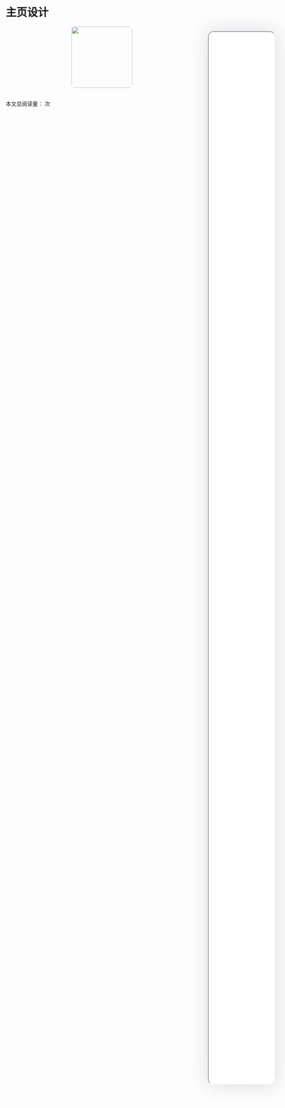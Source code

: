 <!--
 * @Descripttion: 
 * @version: V1.0
 * @Author: Xiaokang Lei
 * @email: lxk201808@163.com
 * @Date: 2022-12-02 18:01:39
 * @LastEditors: Xiaokang Lei
 * @LastEditTime: 2022-12-09 17:06:29
-->

<div class="minipre" style="width:18%; height:86%; float:right; position:fixed; right:3%;top: 4%;z-index: 99;">
    <iframe src="./h5/index.html#/pages/template/index/home/home" width="100%" height="80%" style="border-radius:15px; box-shadow:0 0 50px 0px rgb(30 0 60 / 15%);"></iframe>
</div>

# 主页设计

<div align=center>
  <img width="160px" style="border-radius: 5%;" src="https://s1.ax1x.com/2022/11/30/zwKDdU.jpg">
</div>

<br>

本文总阅读量：<span id="busuanzi_value_page_pv"></span> 次

